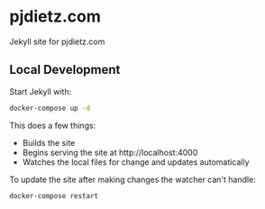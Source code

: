 # pjdietz.com

Jekyll site for pjdietz.com

## Local Development

Start Jekyll with:

```bash
docker-compose up -d
```

This does a few things:
- Builds the site
- Begins serving the site at http://localhost:4000
- Watches the local files for change and updates automatically

To update the site after making changes the watcher can't handle:

```bash
docker-compose restart
```
